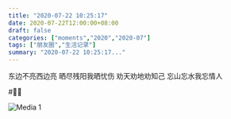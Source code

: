 ```yaml
---
title: "2020-07-22 10:25:17"
date: 2020-07-22T12:00:00+08:00
draft: false
categories: ["moments","2020","2020-07"]
tags: ["朋友圈","生活记录"]
summary: "2020-07-22 10:25:17..."
---
```


东边不亮西边亮
晒尽残阳我晒忧伤
劝天劝地劝知己
忘山忘水我忘情人

#🌈🌈

![Media 1](/Moments/photos/2020-07-22/202007221025170.jpg)

